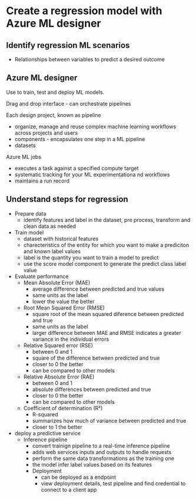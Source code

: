 # Create a regression model with Azure ML designer

## Identify regression ML scenarios
- Relationships between variables to predict a desired outcome

## Azure ML designer

Use to train, test and deploy ML models.

Drag and drop interface - can orchestrate pipelines

Each design project, known as pipeline
- organize, manage and reuse complex machine learning workflows across projects and users
- components - encapsulates one step in a ML pipeline
- datasets 

Azure ML jobs
- executes  a task against a specified compute target
- systematic tracking  for your ML experimentationa nd workflows
- maintains a run record 

## Understand steps for regression

- Prepare data
    - identify features and label in the dataset, pre process, transform and clean data as needed
- Train model
    - dataset with historical features
    - charecteristics of the entity for which you want to make a prediciton and known label values
    - label is the quantity you want to train a model to predict
    - use the score model component to generate the predict class label value
- Evaluate performance
    - Mean Absolute Error (MAE) 
        - average difference between predicted and true values
        - same units as the label 
        - lower the value the better
    - Root Mean Squared Error (RMSE)
        - square root of the mean squared diference between predicted and true
        - same units as the label
        - larger difference between MAE and RMSE indicates a greater variance in the individual errors
    -  Relative Squared error (RSE)
        - between 0 and 1
        - square of the difference between predicted and true
        - closer to 0 the better
        - can be compared to other models
    - Relative Absolute Error (RAE)
        - between 0 and 1
        - absolute differences between predicted and true
        - closer to 0 the better
        - can be compared to other models
    - Coefficient of determination (R²)
        - R-squared
        - summarizes how much of variance between predicted and true
        - closer to 1 the better 
- deploy a predictive service
    - Inference pipeline
        - convert trainign pipeline to a real-time inference pipeline
        - adds web services inputs and outputs to handle requests
        - perform the same data transformations as the training one
        - the model infer label values based on its features
        - Deployment
            - can be deployed as a endpoint
            - view deployment details, test pipeline and find credential to connect to a client app
